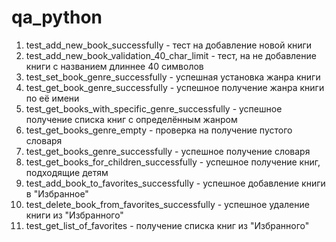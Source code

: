 # qa_python

1. test_add_new_book_successfully - тест на добавление новой книги
2. test_add_new_book_validation_40_char_limit - тест, на не добавление книги с названием длиннее 40 символов
3. test_set_book_genre_successfully - успешная установка жанра книги
4. test_get_book_genre_successfully - успешное получение жанра книги по её имени
5. test_get_books_with_specific_genre_successfully - успешное получение списка книг с определённым жанром
6. test_get_books_genre_empty - проверка на получение пустого словаря
7. test_get_books_genre_successfully - успешное получение словаря
8. test_get_books_for_children_successfully - успешное получение книг, подходящие детям
9. test_add_book_to_favorites_successfully - успешное добавление книги в "Избранное"
10. test_delete_book_from_favorites_successfully - успешное удаление книги из "Избранного"
11. test_get_list_of_favorites - получение списка книг из "Избранного"

